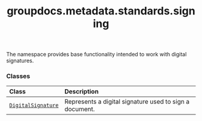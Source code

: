 ﻿---
title: groupdocs.metadata.standards.signing
second_title: GroupDocs.Metadata for Python via .NET API References
description: 
type: docs
url: /python-net/groupdocs.metadata.standards.signing/
is_root: false
weight: 10
---

The namespace provides base functionality intended to work with digital signatures.

### Classes
| Class | Description |
| :- | :- |
| [`DigitalSignature`](/metadata/python-net/groupdocs.metadata.standards.signing/digitalsignature) | Represents a digital signature used to sign a document. |


